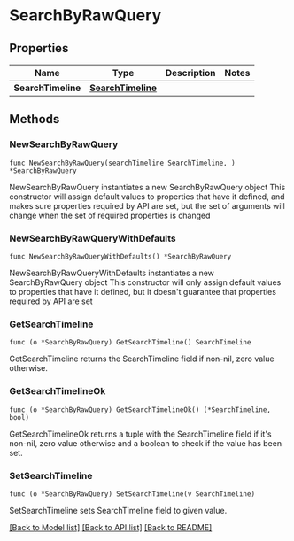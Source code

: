 # SearchByRawQuery

## Properties

Name | Type | Description | Notes
------------ | ------------- | ------------- | -------------
**SearchTimeline** | [**SearchTimeline**](SearchTimeline.md) |  | 

## Methods

### NewSearchByRawQuery

`func NewSearchByRawQuery(searchTimeline SearchTimeline, ) *SearchByRawQuery`

NewSearchByRawQuery instantiates a new SearchByRawQuery object
This constructor will assign default values to properties that have it defined,
and makes sure properties required by API are set, but the set of arguments
will change when the set of required properties is changed

### NewSearchByRawQueryWithDefaults

`func NewSearchByRawQueryWithDefaults() *SearchByRawQuery`

NewSearchByRawQueryWithDefaults instantiates a new SearchByRawQuery object
This constructor will only assign default values to properties that have it defined,
but it doesn't guarantee that properties required by API are set

### GetSearchTimeline

`func (o *SearchByRawQuery) GetSearchTimeline() SearchTimeline`

GetSearchTimeline returns the SearchTimeline field if non-nil, zero value otherwise.

### GetSearchTimelineOk

`func (o *SearchByRawQuery) GetSearchTimelineOk() (*SearchTimeline, bool)`

GetSearchTimelineOk returns a tuple with the SearchTimeline field if it's non-nil, zero value otherwise
and a boolean to check if the value has been set.

### SetSearchTimeline

`func (o *SearchByRawQuery) SetSearchTimeline(v SearchTimeline)`

SetSearchTimeline sets SearchTimeline field to given value.



[[Back to Model list]](../README.md#documentation-for-models) [[Back to API list]](../README.md#documentation-for-api-endpoints) [[Back to README]](../README.md)


